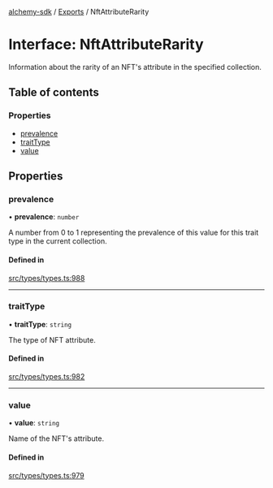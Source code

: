 [alchemy-sdk](../README.md) / [Exports](../modules.md) / NftAttributeRarity

# Interface: NftAttributeRarity

Information about the rarity of an NFT's attribute in the specified collection.

## Table of contents

### Properties

- [prevalence](NftAttributeRarity.md#prevalence)
- [traitType](NftAttributeRarity.md#traittype)
- [value](NftAttributeRarity.md#value)

## Properties

### prevalence

• **prevalence**: `number`

A number from 0 to 1 representing the prevalence of this value for this
trait type in the current collection.

#### Defined in

[src/types/types.ts:988](https://github.com/alchemyplatform/alchemy-sdk-js/blob/30d9ef5/src/types/types.ts#L988)

___

### traitType

• **traitType**: `string`

The type of NFT attribute.

#### Defined in

[src/types/types.ts:982](https://github.com/alchemyplatform/alchemy-sdk-js/blob/30d9ef5/src/types/types.ts#L982)

___

### value

• **value**: `string`

Name of the NFT's attribute.

#### Defined in

[src/types/types.ts:979](https://github.com/alchemyplatform/alchemy-sdk-js/blob/30d9ef5/src/types/types.ts#L979)
